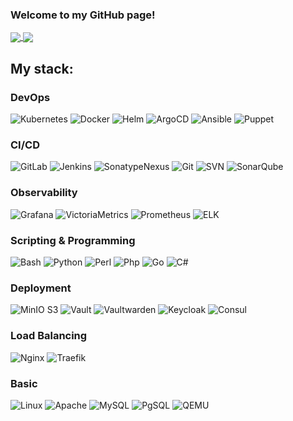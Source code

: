 ### Welcome to my GitHub page! 

<a href="">
  <img align="center" src="https://github-readme-stats-jqie.vercel.app/api/top-langs/?username=sanchpet&layout=compact&theme=tokyonight&langs_count=12" />
</a>
<a href="">
  <img align="center" src="https://github-readme-stats-jqie.vercel.app/api?username=sanchpet&show_icons=true&theme=tokyonight&rank_icon=percentile&custom_title=Stats" />
</a>

## My stack:
### DevOps
![Kubernetes](https://img.shields.io/badge/k8s-1a1b27?&logo=kubernetes&logoColor=white)
![Docker](https://img.shields.io/badge/Docker-1a1b27?&logo=docker&logoColor=white)
![Helm](https://img.shields.io/badge/Helm-1a1b27?&logo=helm&logoColor=white)
![ArgoCD](https://img.shields.io/badge/ArgoCD-1a1b27?&logo=argo&logoColor=white)
![Ansible](https://img.shields.io/badge/Ansible-1a1b27?logo=ansible&logoColor=white)
![Puppet](https://img.shields.io/badge/Puppet-1a1b27?logo=puppet&logoColor=white)
### CI/CD
![GitLab](https://img.shields.io/badge/GitLab%20CI-1a1b27?&logo=gitlab&logoColor=white)
![Jenkins](https://img.shields.io/badge/Jenkins-1a1b27?&logo=jenkins&logoColor=white)
![SonatypeNexus](https://img.shields.io/badge/Nexus-1a1b27?&logo=sonatype&logoColor=white)
![Git](https://img.shields.io/badge/Git-1a1b27?&logo=git&logoColor=white)
![SVN](https://img.shields.io/badge/SVN-1a1b27?logo=subversion&logoColor=white)
![SonarQube](https://img.shields.io/badge/SonarQube-1a1b27?logo=sonarqube&logoColor=white)
### Observability
![Grafana](https://img.shields.io/badge/Grafana%20&%20Loki-1a1b27?&logo=grafana&logoColor=white)
![VictoriaMetrics](https://img.shields.io/badge/VictoriaMetrics-1a1b27?&logo=VictoriaMetrics&logoColor=white)
![Prometheus](https://img.shields.io/badge/Prometheus-1a1b27?&logo=prometheus&logoColor=white)
![ELK](https://img.shields.io/badge/ELK-1a1b27?&logo=elasticstack&logoColor=white)
### Scripting & Programming
![Bash](https://img.shields.io/badge/Bash-1a1b27?&logo=gnu-bash&logoColor=white)
![Python](https://img.shields.io/badge/Python-1a1b27?logo=python&logoColor=white)
![Perl](https://img.shields.io/badge/Perl-1a1b27?logo=perl&logoColor=white)
![Php](https://img.shields.io/badge/Php-1a1b27?logo=php&logoColor=white)
![Go](https://img.shields.io/badge/Go-1a1b27?logo=go&logoColor=white)
![C#](https://img.shields.io/badge/C%23-1a1b27?logo=sharp&logoColor=white)
### Deployment
![MinIO S3](https://img.shields.io/badge/MinIO%20S3-1a1b27?&logo=minio&logoColor=white)
![Vault](https://img.shields.io/badge/Vault-1a1b27?&logo=vault&logoColor=white)
![Vaultwarden](https://img.shields.io/badge/Vaultwarden-1a1b27?&logo=vaultwarden&logoColor=white)
![Keycloak](https://img.shields.io/badge/Keycloak-1a1b27?&logo=keycloak&logoColor=white)
![Consul](https://img.shields.io/badge/Consul-1a1b27?&logo=consul&logoColor=white)
### Load Balancing
![Nginx](https://img.shields.io/badge/Nginx-1a1b27?logo=nginx&logoColor=white)
![Traefik](https://img.shields.io/badge/Traefik-1a1b27?logo=traefikproxy&logoColor=white)
### Basic
![Linux](https://img.shields.io/badge/RHEL%2FDeb--like-1a1b27?&logo=linux&logoColor=white)
![Apache](https://img.shields.io/badge/Apache-1a1b27?logo=apache&logoColor=white)
![MySQL](https://img.shields.io/badge/MySQL-1a1b27?logo=mysql&logoColor=white)
![PgSQL](https://img.shields.io/badge/PgSQL-1a1b27?logo=postgresql&logoColor=white)
![QEMU](https://img.shields.io/badge/QEMU-1a1b27?logo=qemu&logoColor=white)
